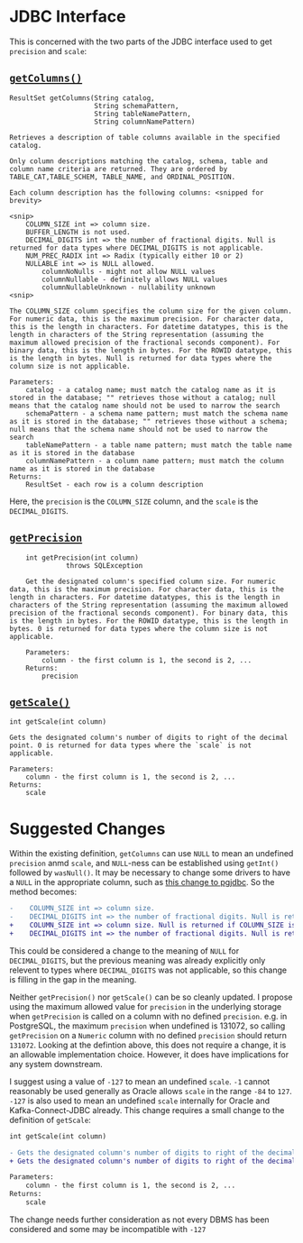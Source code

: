 # JDBC Interface

This is concerned with the two parts of the JDBC interface used to get `precision` and `scale`:

## [`getColumns()`](https://docs.oracle.com/javase/8/docs/api/java/sql/DatabaseMetaData.html#getColumns-java.lang.String-java.lang.String-java.lang.String-java.lang.String-)
```
ResultSet getColumns(String catalog,
                     String schemaPattern,
                     String tableNamePattern,
                     String columnNamePattern)

Retrieves a description of table columns available in the specified catalog.

Only column descriptions matching the catalog, schema, table and column name criteria are returned. They are ordered by TABLE_CAT,TABLE_SCHEM, TABLE_NAME, and ORDINAL_POSITION.

Each column description has the following columns: <snipped for brevity>

<snip>
    COLUMN_SIZE int => column size.
    BUFFER_LENGTH is not used.
    DECIMAL_DIGITS int => the number of fractional digits. Null is returned for data types where DECIMAL_DIGITS is not applicable.
    NUM_PREC_RADIX int => Radix (typically either 10 or 2)
    NULLABLE int => is NULL allowed.
        columnNoNulls - might not allow NULL values
        columnNullable - definitely allows NULL values
        columnNullableUnknown - nullability unknown
<snip>

The COLUMN_SIZE column specifies the column size for the given column. For numeric data, this is the maximum precision. For character data, this is the length in characters. For datetime datatypes, this is the length in characters of the String representation (assuming the maximum allowed precision of the fractional seconds component). For binary data, this is the length in bytes. For the ROWID datatype, this is the length in bytes. Null is returned for data types where the column size is not applicable.

Parameters:
    catalog - a catalog name; must match the catalog name as it is stored in the database; "" retrieves those without a catalog; null means that the catalog name should not be used to narrow the search
    schemaPattern - a schema name pattern; must match the schema name as it is stored in the database; "" retrieves those without a schema; null means that the schema name should not be used to narrow the search
    tableNamePattern - a table name pattern; must match the table name as it is stored in the database
    columnNamePattern - a column name pattern; must match the column name as it is stored in the database
Returns:
    ResultSet - each row is a column description
```

Here, the `precision` is the `COLUMN_SIZE` column, and the `scale` is the `DECIMAL_DIGITS`.

## [`getPrecision`](https://docs.oracle.com/javase/8/docs/api/java/sql/ResultSetMetaData.html#getPrecision-int-)
```
    int getPrecision(int column)
              throws SQLException

    Get the designated column's specified column size. For numeric data, this is the maximum precision. For character data, this is the length in characters. For datetime datatypes, this is the length in characters of the String representation (assuming the maximum allowed precision of the fractional seconds component). For binary data, this is the length in bytes. For the ROWID datatype, this is the length in bytes. 0 is returned for data types where the column size is not applicable.

    Parameters:
        column - the first column is 1, the second is 2, ...
    Returns:
        precision
```


## [`getScale()`](https://docs.oracle.com/javase/8/docs/api/java/sql/ResultSetMetaData.html#getScale-int-)

```
int getScale(int column)

Gets the designated column's number of digits to right of the decimal point. 0 is returned for data types where the `scale` is not applicable.

Parameters:
    column - the first column is 1, the second is 2, ...
Returns:
    scale
```

# Suggested Changes

Within the existing definition, `getColumns` can use `NULL` to mean an undefined `precision` anmd `scale`, and `NULL`-ness can be established using `getInt()` followed by `wasNull()`. It may be necessary to change some drivers to have a `NULL` in the appropriate column, such as [this change to pgjdbc](https://github.com/pgjdbc/pgjdbc/commit/30843e45edc1e2bac499df2d1576c2db4d3d3309). So the method becomes:


```diff
-    COLUMN_SIZE int => column size.
-    DECIMAL_DIGITS int => the number of fractional digits. Null is returned for data types where DECIMAL_DIGITS is not applicable.
+    COLUMN_SIZE int => column size. Null is returned if COLUMN_SIZE is not specified.
+    DECIMAL_DIGITS int => the number of fractional digits. Null is returned when DECIMAL_DIGITS is not set or not applicable to the current type.
```
This could be considered a change to the meaning of `NULL` for `DECIMAL_DIGITS`, but the previous meaning was already explicitly only relevent to types where `DECIMAL_DIGITS` was not applicable, so this change is filling in the gap in the meaning.


Neither `getPrecision()` nor `getScale()` can be so cleanly updated.
I propose using the maximum allowed value for `precision` in the underlying storage when `getPrecision` is called on a column with no defined `precision`. e.g. in PostgreSQL, the maximum `precision` when undefined is 131072, so calling `getPrecision` on a `Numeric` column with no defined `precision` should return `131072`. Looking at the defintion above, this does not require a change, it is an allowable implementation choice. However, it does have implications for any system downstream.

I suggest using a value of `-127` to mean an undefined `scale`. `-1` cannot reasonably be used generally as Oracle allows `scale` in the range `-84` to `127`. `-127` is also used to mean an undefined `scale` internally for Oracle and Kafka-Connect-JDBC already. This change requires a small change to the definition of `getScale`:
```diff
int getScale(int column)

- Gets the designated column's number of digits to right of the decimal point. 0 is returned for data types where the scale is not applicable.
+ Gets the designated column's number of digits to right of the decimal point. -127 is returned for an unset scale, and 0 is returned for data types where the scale is not applicable.

Parameters:
    column - the first column is 1, the second is 2, ...
Returns:
    scale
```

The change needs further consideration as not every DBMS has been considered and some may be incompatible with `-127`
